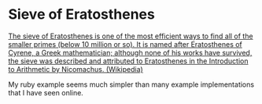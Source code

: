 # Sieve of Eratosthenes

[The sieve of Eratosthenes is one of the most efficient ways to find all of the smaller primes (below 10 million or so). It is named after Eratosthenes of Cyrene, a Greek mathematician; although none of his works have survived, the sieve was described and attributed to Eratosthenes in the Introduction to Arithmetic by Nicomachus.  (Wikipedia)](http://en.wikipedia.org/wiki/Sieve_of_Eratosthenes)

My ruby example seems much simpler than many example implementations that I have seen online.
